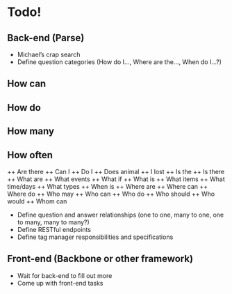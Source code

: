 # Todo!

## Back-end (Parse)
+ Michael’s crap search
+ Define question categories (How do I..., Where are the..., When do I...?)
## How can
## How do
## How many
## How often
++ Are there
++ Can I
++ Do I
++ Does animal
++ I lost
++ Is the
++ Is there
++ What are
++ What events
++ What if
++ What is
++ What items
++ What time/days
++ What types
++ When is
++ Where are
++ Where can
++ Where do
++ Who may
++ Who can 
++ Who do
++ Who should
++ Who would
++ Whom can
+ Define question and answer relationships (one to one, many to one, one to many, many to many?)
+ Define RESTful endpoints
+ Define tag manager responsibilities and specifications

## Front-end (Backbone or other framework)
+ Wait for back-end to fill out more
+ Come up with front-end tasks
